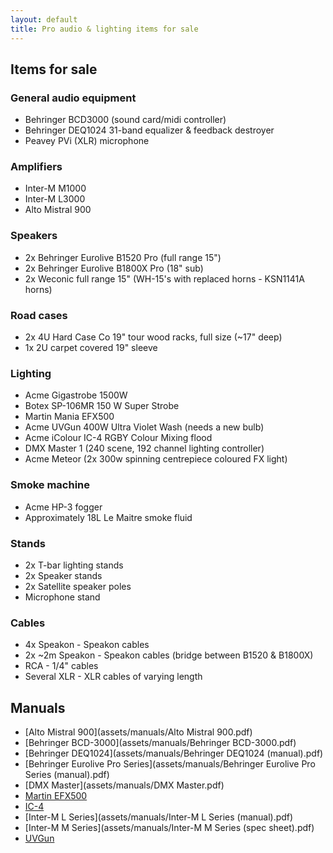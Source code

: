 ```yaml
---
layout: default
title: Pro audio & lighting items for sale
---
```


Items for sale
--------------

### General audio equipment

- Behringer BCD3000 (sound card/midi controller)
- Behringer DEQ1024 31-band equalizer & feedback destroyer
- Peavey PVi (XLR) microphone

### Amplifiers

- Inter-M M1000
- Inter-M L3000
- Alto Mistral 900

### Speakers

- 2x Behringer Eurolive B1520 Pro (full range 15")
- 2x Behringer Eurolive B1800X Pro (18" sub)
- 2x Weconic full range 15" (WH-15's with replaced horns - KSN1141A horns)

### Road cases

- 2x 4U Hard Case Co 19" tour wood racks, full size (~17" deep)
- 1x 2U carpet covered 19" sleeve

### Lighting

- Acme Gigastrobe 1500W
- Botex SP-106MR 150 W Super Strobe
- Martin Mania EFX500
- Acme UVGun 400W Ultra Violet Wash (needs a new bulb)
- Acme iColour IC-4 RGBY Colour Mixing flood
- DMX Master 1 (240 scene, 192 channel lighting controller)
- Acme Meteor (2x 300w spinning centrepiece coloured FX light)

### Smoke machine

- Acme HP-3 fogger
- Approximately 18L Le Maitre smoke fluid

### Stands

- 2x T-bar lighting stands
- 2x Speaker stands
- 2x Satellite speaker poles
- Microphone stand

### Cables

- 4x Speakon - Speakon cables
- 2x ~2m Speakon - Speakon cables (bridge between B1520 & B1800X)
- RCA - 1/4" cables
- Several XLR - XLR cables of varying length

Manuals
-------

* [Alto Mistral 900](assets/manuals/Alto Mistral 900.pdf)
* [Behringer BCD-3000](assets/manuals/Behringer BCD-3000.pdf)
* [Behringer DEQ1024](assets/manuals/Behringer DEQ1024 (manual).pdf)
* [Behringer Eurolive Pro Series](assets/manuals/Behringer Eurolive Pro Series (manual).pdf)
* [DMX Master](assets/manuals/DMX Master.pdf)
* [Martin EFX500](assets/manuals/EFX500.pdf)
* [IC-4](assets/manuals/IC-4.pdf)
* [Inter-M L Series](assets/manuals/Inter-M L Series (manual).pdf)
* [Inter-M M Series](assets/manuals/Inter-M M Series (spec sheet).pdf)
* [UVGun](assets/manuals/UVGun.pdf)

